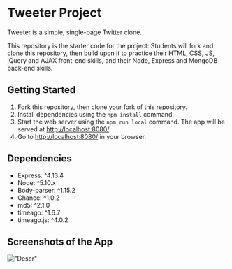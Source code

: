 # Tweeter Project

Tweeter is a simple, single-page Twitter clone.

This repository is the starter code for the project: Students will fork and clone this repository, then build upon it to practice their HTML, CSS, JS, jQuery and AJAX front-end skills, and their Node, Express and MongoDB back-end skills.

## Getting Started

1. Fork this repository, then clone your fork of this repository.
2. Install dependencies using the `npm install` command.
3. Start the web server using the `npm run local` command. The app will be served at <http://localhost:8080/>.
4. Go to <http://localhost:8080/> in your browser.

## Dependencies

- Express: ^4.13.4
- Node: ^5.10.x
- Body-parser: ^1.15.2
- Chance: ^1.0.2
- md5: ^2.1.0
- timeago: ^1.6.7
- timeago.js: ^4.0.2

## Screenshots of the App

!["Descr"](URL)
